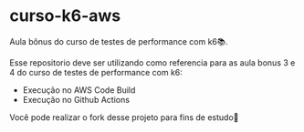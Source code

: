 # curso-k6-aws
Aula bônus do curso de testes de performance com k6📚.

Esse repositorio deve ser utilizando como referencia para as aula bonus 3 e 4 do curso de testes de performance com k6: 
* Execução no AWS Code Build
* Execução no Github Actions

Você pode realizar o fork desse projeto para fins de estudo💖
